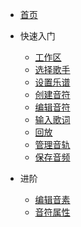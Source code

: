 * [首页](README.md)

* 快速入门
    * [工作区](zh-cn/quickstart-guide/workspace.md)
    * [选择歌手](zh-cn/quickstart-guide/singer-selection.md)
    * [设置乐谱](zh-cn/quickstart-guide/setting-up-the-score.md)
    * [创建音符](zh-cn/quickstart-guide/creating-notes.md)
    * [编辑音符](zh-cn/quickstart-guide/editing-notes.md)
    * [输入歌词](zh-cn/quickstart-guide/entering-lyrics.md)
    * [回放](zh-cn/quickstart-guide/playback.md)
    * [管理音轨](zh-cn/quickstart-guide/managing-tracks.md)
    * [保存音频](zh-cn/quickstart-guide/saving-the-audio.md)
* 进阶
    * [编辑音素](zh-cn/intermediate-and-advanced-usage/editing-phonemes.md)
    * [音符属性](zh-cn/intermediate-and-advanced-usage/note-properties.md)